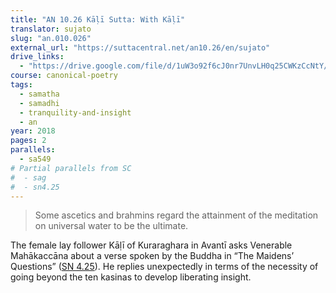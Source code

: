 ```yaml
---
title: "AN 10.26 Kāḷī Sutta: With Kāḷī"
translator: sujato
slug: "an.010.026"
external_url: "https://suttacentral.net/an10.26/en/sujato"
drive_links:
  - "https://drive.google.com/file/d/1uW3o92f6cJ0nr7UnvLH0q25CWKzCcNtY/view?usp=drivesdk"
course: canonical-poetry
tags:
  - samatha
  - samadhi
  - tranquility-and-insight
  - an
year: 2018
pages: 2
parallels:
  - sa549
# Partial parallels from SC
#  - sag
#  - sn4.25
---
```


> Some ascetics and brahmins regard the attainment of the meditation on universal water to be the ultimate.

The female lay follower Kāḷī of Kuraraghara in Avantī asks Venerable Mahākaccāna about a verse spoken by the Buddha in “The Maidens’ Questions” ([SN 4.25](/content/canon/sn4.25)).
He replies unexpectedly in terms of the necessity of going beyond the ten kasinas to develop liberating insight.
